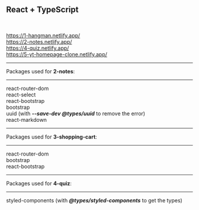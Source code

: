 <h2>React + TypeScript</h2><br>

https://1-hangman.netlify.app/
<br>https://2-notes.netlify.app/
<br>https://4-quiz.netlify.app/
<br>https://5-yt-homepage-clone.netlify.app/
<br>
<hr>
Packages used for <b>2-notes</b>:<hr>
 react-router-dom
<br> react-select
<br> react-bootstrap
<br> bootstrap
<br> uuid (with <i><b>--save-dev @types/uuid</b></i> to remove the error)
<br> react-markdown

<hr>Packages used for <b>3-shopping-cart</b>:<hr>
 react-router-dom
<br> bootstrap
<br> react-bootstrap

<hr>Packages used for <b>4-quiz</b>:<hr>

styled-components (with <i><b>@types/styled-components</b></i> to get the types)
